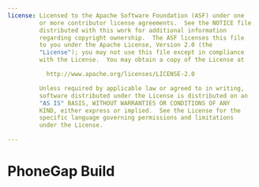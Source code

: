```yaml
---
license: Licensed to the Apache Software Foundation (ASF) under one
         or more contributor license agreements.  See the NOTICE file
         distributed with this work for additional information
         regarding copyright ownership.  The ASF licenses this file
         to you under the Apache License, Version 2.0 (the
         "License"); you may not use this file except in compliance
         with the License.  You may obtain a copy of the License at

           http://www.apache.org/licenses/LICENSE-2.0

         Unless required by applicable law or agreed to in writing,
         software distributed under the License is distributed on an
         "AS IS" BASIS, WITHOUT WARRANTIES OR CONDITIONS OF ANY
         KIND, either express or implied.  See the License for the
         specific language governing permissions and limitations
         under the License.

---
```


# PhoneGap Build

<!--

# Build Failed?

At Adobe® PhoneGap™ Build, we do our best to take any package you
submit and build a cross-platform mobile application from it. However,
sometimes that won't work: platforms have their own quirks, and
sometimes our site has some quirks too. Here are some errors you may
receive, and how you can fix them.

## App is pending on all platforms for over ten minutes

This usually means something has gone wrong on our end. Please
[contact us](http://community.phonegap.com) to let us know.

<a name="no_index"></a>

## App has no index.html

PhoneGap Build, and PhoneGap/Cordova apps in general, require a file
named `index.html` in your app. This is used as the starting point
where your app will initialize.

Please ensure that you have an `index.html` in the root of your app,
and your build should go through correctly.

<a name="phonegap_unsupported"></a>

## PhoneGap version not supported

You have specified a `phonegap-version` in your `config.xml` file that
is not currently supported by PhoneGap Build. Please see out
[config.xml docs](/docs/config-xml) to see which releases are
currently supported.

<a name="invalid_filename"></a>

## Invalid File/Directory name

Mobile filesystems are very picky about certain filenames - in
particular, they don't allow files with non-ASCII characters, such as
Chinese or Arabic letters. Please rename any files with non-ASCII
characters, and your app should build successfully.

<a name="malformed_config"></a>

## Malformed config.xml

We were unable to successfully parse the `config.xml` file that you
provided - it most likely is not well-formed XML.

Please check whether your `config.xml` is valid XML - you can use the
[W3C validator](http://validator.w3.org) to do this - and make any
necessary changes to fix it.

<a name="file_exists"></a>

## Plugin File Exists

We were unable to install a plugin as a file injected for the plugin
already exists in your www folder.

This is commonly the Javascript files used by the plugin. The script
links to these files should be present in your index.html but the
files themselves should not be included in your app before uploading
to build.

<a name="plugin_unsupported"></a>

## Plugin not supported

The plugin (or plugin version, if specified) referenced in your
config.xml is not supported on PhoneGap build.

Please visit the [plugins page](/plugins) to view all supported
plugins.

<a name="plugin_parameter_missing"></a>

## One of your plugins requires a parameter

One of the plugins included in your app requires a parameter that is
not included in your config.xml.

Please read the documentation of the plugin to get a list of all
required parameters. Please visit the [plugins page](/plugins) to view
all supported plugins.

## BlackBerry build has failed

The BlackBerry WebWorks framework that PhoneGap uses has many of its
particular quirks, as [detailed in this
gist](https://gist.github.com/778233). There are other common reasons
a build could fail on the BlackBerry:

<a name="signing_timeout"></a>

#### Signing Timeout

To run on a device, all BlackBerry builds have to be signed by RIM's
signing servers. PhoneGap Build attempts to do this with every
BlackBerry build, but there are intermittent issues - if the server is
unresponsive, the build will time out. Hit _rebuild_ to try running
your BlackBerry build again.

<a name="invalid_characters"></a>

#### Invalid Characters in Filenames and/or Directories

The BlackBerry Widget Packager, a RIM tool that takes your application
assets and packages them into a BlackBerry-compatible binary, has very
stringent rules on what characters your filenames and directories can
be composed of. Make sure all of your filenames and directories
contain only alphanumeric characters. Until RIM can fix this issue,
unfortunately there is nothing we can do about this.

<a name="invalid_directory_names"></a>

#### Invalid Directory Names

Another twist in the BlackBerry Widget Packager saga, there are two
names that are reserved for directory names: `bin` and `src`. If your
application package contains directories with either of these names,
the Widget Packager will fail. Make sure you rename those directories!

<a name="icons_too_large"></a>

#### Icon(s) Too Large

According to the [BlackBerry Widget Packager source
code](https://github.com/blackberry/WebWorks/blob/master/packager/src/net/rim/tumbler/rapc/Rapc.java#L177-178),
the default maximum size of icon images for BlackBerry WebWorks
applications is 16,384 bytes. Anything larger than this will trigger
an error from the packager, and thus, an error in your build.

<a name="invalid_pw"></a>

#### Invalid CSK password: signing not verified

The BlackBerry WebWorks Signing Tool could not verify the signing
using the key you uploaded, with the password you provided. This is
usually due to a mistake in the provided password - please check that
you provided the correct password, and upload your key again if
necessary.

Also note that the BlackBerry WebWorks Signing Tool requires passwords
to be at least 8 characters long - a shorter password will also raise
this error.

<a name="too_many_files"></a>

#### Too many files in www directory

A limitation of the BlackBerry WebWorks Packager is that a limited
amount of files can be present in your application package, or the
compiler will fail to build your app. Empirically, we have found this
limit to be around 200-250 files.

If you receive this error, you will need to remove some files from
your `www` directory in order for your app to build.

<a name="invalid_metadata_characters"></a>

#### Invalid Characters in Metadata

Another BlackBerry WebWorks Packager limitation is that only Latin
characters are allowed in application metadata (name, description,
etc). If you have non- Latin characters in your app metadata, the BBWP
compiler will not be able to build your app.

If you receive this error, you will need to edit your app metadata
(through PhoneGap Build or by editing your `config.xml` file) to
remove any offending characters.

<a name="data_section_too_large"></a>

#### Data Section(s) Too Large

BlackBerry builds can also fail if a "data section" - any part of your
`www` data - is too large to be processed by the Packager. This is
usually due to having high resolution images, or other large assets
(over 200KB, usually), in your app package.

For your app to build for BlackBerry, please try removing any such
assets from your package.

<a name="long_description"></a>

#### Description too long

The BlackBerry WebWorks Packager processes your app configuration
(your `config.xml` file), including your app description, as part of
your app package.  If the description is too long, the `config.xml`
that gets generated for the BBWP makes the packager throw an
exception.

If you'd like your app to build successfully for BlackBerry, please
trunctate the description.

## iOS build has failed

<a name="libpng"></a>

### Icon or splash screen is not a png file

When building for iOS, the PhoneGap framework assumes that the image
files provided for display in the system - as icons or splash screens
- are in the Portable Network Graphics, `png`, format. If you've
gotten this error, you've provided image files in a different format,
or corrupted png files. Please check those files to ensure that they
are valid pngs, and rebuild.

<a name="no_cert"></a>

### Certificate not found

Your app was submitted without an associated signing certificate and
keychain pair. Please ensure that you've [added the key to your
PhoneGap Build account](/people/edit), and that you've associated that
key with your app on the app edit page.

<a name="cert_import"></a>

### Unable to import certificate

Our servers were unable to use the certificate you provided with the
password that you provided. Because we could not import the
certificate into our keychain, we were unable to sign an app with the
certificate.

Please try uploading your certificate again, ensuring that you supply
the correct credentials with it.

<a name="cert_profile_mismatch"></a>

### Certificate doesn't match profile

Our servers were unable to sign your app using the profile and
certificate that you uploaded, because the identity listed on the
profile did not match the one on the certificate. This could be
because you uploaded a developer profile with a distribution
certificate, or vice versa.

Try generating a new provisioning profile that matches your
certificate, and uploading that to PhoneGap Build.

<a name="profile_expired"></a>

### Provisioning Profile expired

Our servers were unable to sign your app using the profile and
certificate that you uploaded, because the provisioning profile itself
has expired.

You will need to generate a new provisioning profile from the Apple
Developer Portal and upload that to PhoneGap Build before your app can
build successfully.

<a name="unreadable_profile"></a>

### Unable to read provisioning profile

Our servers were unable to sign your app using the profile and
certificate that you uploaded, because we could not read/parse your
provisioning profile.

Please check that the `mobileprovision` file you have uploaded is a
valid provisioning profile from the Apple Developer Portal. If you've
made an error, please ensure you have a valid profile available and
upload that to PhoneGap Build before rebuilding your app.

## Android build has failed

<a name="keystore"></a>

### Keystore Issues

All of the following error messages represent issues with your Android
signing keys:

* `Keystore alias not recognized`

* `Invalid keystore format`

* `Incorrect keystore password`

* `Alias not associated with private key`

If you received one of these errors, then the Android `jarsigner` was
not able to sign your app with the key and keystore you provided.

If the alias is not recognized, the `alias` field you provided was not
found on the `keystore` file that you uploaded. If the keystore format
was invalid, you may not have uploaded the correct files. If the
password was incorrect, you may have entered it incorrectly.

In each of these cases, check that you have the correct keystore
files, and the correct password and alias details for your
keystore. You may need to reupload your Android keys for your signed
build to succeed.

<a name="identical_filenames"></a>

## Identical filenames

The Android filesystem, unlike many desktop operating systems, is
case-insensitive -- you cannot have a file called `index.html` and a
file called `index.HTML` in the same Android app package.

Delete one of the files, and your app should build successfully.

## webOS build has failed

The webOS packager&#151;an executable called `palm-package`&#151;is
particularly sensitive about the version number and package name of
your application. Your version number should be of the form
`1.1.1`&#151;it must have a major, minor, and patch version. A version
like `1.0` will fail with `palm-package`.

Similarly, the package name must be of the form
`com.yourcompany.app1`&#151; reverse domain style, all lowercase, and
all alphanumerics. If your build has failed on webOS, it is likely
that one of these is the root issue.

<a name="plugin-error"></a>

## Plugin error

The most likely cause for this error is error is that you have
included plugin javascript files in your app package, such as
barcodescanner.js, GAPlugin.js, cdv-plugin-fb-connect.js, or any other
plugin files such as the childbrowser assets directory.

Previously we used pluginstall to install plugins, which would simply
overwrite files in your app. However we recently migrated to plugman,
which will not overwrite these files and instead fails. So make sure
you remove them!

If you're receiving a different error then please [let us
know](http://community.phonegap.com), and we can update this document.

-->
